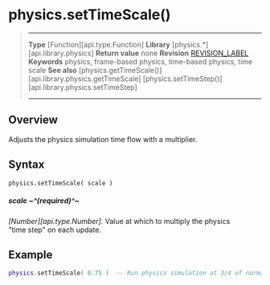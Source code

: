 
# physics.setTimeScale()

> --------------------- ------------------------------------------------------------------------------------------
> __Type__				[Function][api.type.Function]
> __Library__			[physics.*][api.library.physics]
> __Return value__		none
> __Revision__			[REVISION_LABEL](REVISION_URL)
> __Keywords__			physics, frame-based physics, time-based physics, time scale
> __See also__			[physics.getTimeScale()][api.library.physics.getTimeScale]
>						[physics.setTimeStep()][api.library.physics.setTimeStep]
> --------------------- ------------------------------------------------------------------------------------------


## Overview

Adjusts the physics simulation time flow with a multiplier.


## Syntax

	physics.setTimeScale( scale )

##### scale ~^(required)^~
_[Number][api.type.Number]._ Value at which to multiply the physics "time&nbsp;step" on each update.


## Example

``````lua
physics.setTimeScale( 0.75 )  -- Run physics simulation at 3/4 of normal speed
``````
